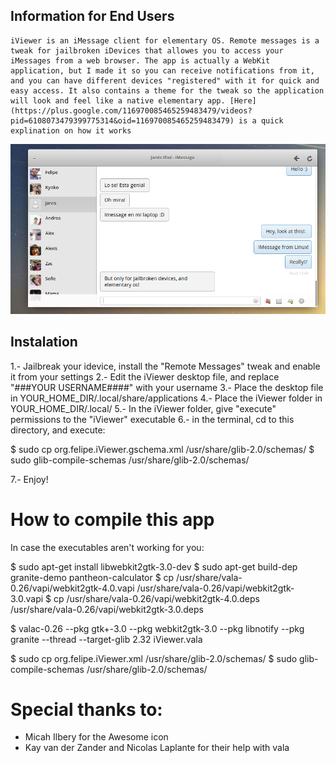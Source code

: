 ## Information for End Users

	iViewer is an iMessage client for elementary OS. Remote messages is a tweak for jailbroken iDevices that allowes you to access your iMessages from a web browser. The app is actually a WebKit application, but I made it so you can receive notifications from it, and you can have different devices "registered" with it for quick and easy access. It also contains a theme for the tweak so the application will look and feel like a native elementary app. [Here](https://plus.google.com/116970085465259483479/videos?pid=6108073479399775314&oid=116970085465259483479) is a quick explination on how it works 

![Screenshot](screenshot.png)

## Instalation 

1.- Jailbreak your idevice, install the "Remote Messages" tweak and enable it from your settings
2.- Edit the iViewer desktop file, and replace "###YOUR USERNAME####" with your username
3.- Place the desktop file in YOUR_HOME_DIR/.local/share/applications
4.- Place the iViewer folder in YOUR_HOME_DIR/.local/
5.- In the iViewer folder, give "execute" permissions to the "iViewer" executable
6.- in the terminal, cd to this directory, and execute:

$ sudo cp org.felipe.iViewer.gschema.xml /usr/share/glib-2.0/schemas/
$ sudo glib-compile-schemas /usr/share/glib-2.0/schemas/

7.- Enjoy! 


# How to compile this app

In case the executables aren't working for you: 

$ sudo apt-get install libwebkit2gtk-3.0-dev
$ sudo apt-get build-dep granite-demo pantheon-calculator
$ cp /usr/share/vala-0.26/vapi/webkit2gtk-4.0.vapi /usr/share/vala-0.26/vapi/webkit2gtk-3.0.vapi
$ cp /usr/share/vala-0.26/vapi/webkit2gtk-4.0.deps /usr/share/vala-0.26/vapi/webkit2gtk-3.0.deps

$ valac-0.26 --pkg gtk+-3.0 --pkg webkit2gtk-3.0 --pkg libnotify --pkg granite --thread --target-glib 2.32 iViewer.vala

$ sudo cp org.felipe.iViewer.xml /usr/share/glib-2.0/schemas/
$ sudo glib-compile-schemas /usr/share/glib-2.0/schemas/





# Special thanks to:

- Micah Ilbery for the Awesome icon
- Kay van der Zander and Nicolas Laplante for their help with vala 



